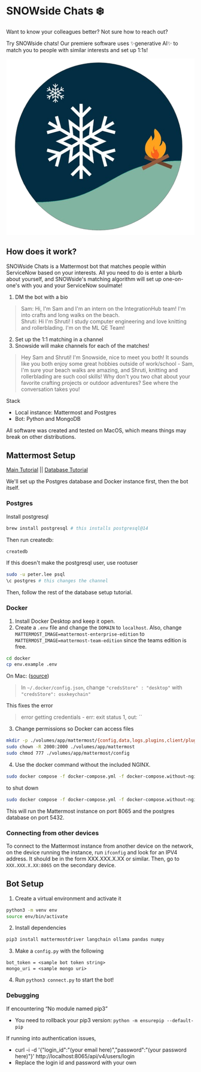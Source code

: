 # SNOWside Chats ❄️
Want to know your colleagues better? Not sure how to reach out?

Try SNOWside chats! Our premiere software uses ✨generative AI✨ to match you to people with similar interests and set up 1:1s! 

![logo](images/snowside-logo.png)

## How does it work?
SNOWside Chats is a Mattermost bot that matches people within ServiceNow based on your interests. All you need to do is enter a blurb about yourself, and SNOWside's matching algorithm will set up one-on-one's with you and your ServiceNow soulmate!
1. DM the bot with a bio
> Sam: Hi, I'm Sam and I'm an intern on the IntegrationHub team! I'm into crafts and long walks on the beach.  
> Shruti: Hi I'm Shruti! I study computer engineering and love knitting and rollerblading. I'm on the ML QE Team!
2. Set up the 1:1 matching in a channel 
3. Snowside will make channels for each of the matches!
> Hey Sam and Shruti! I'm Snowside, nice to meet you both! It sounds like you both enjoy some great hobbies outside of work/school - Sam, I'm sure your beach walks are amazing, and Shruti, knitting and rollerblading are such cool skills! Why don't you two chat about your favorite crafting projects or outdoor adventures? See where the conversation takes you!

Stack
- Local instance: Mattermost and Postgres
- Bot: Python and MongoDB

All software was created and tested on MacOS, which means things may break on other distributions.

## Mattermost Setup
[Main Tutorial](https://docs.mattermost.com/install/install-docker.html) || [Database Tutorial](https://docs.mattermost.com/install/prepare-mattermost-database.html)

We'll set up the Postgres database and Docker instance first, then the bot itself.

### Postgres  
Install postgresql 
```bash
brew install postgresql # this installs postgresql@14
```
Then run createdb:
```bash
createdb
```

If this doesn't make the postgresql user, use rootuser
```bash
sudo -u peter.lee psql
\c postgres # this changes the channel
```
Then, follow the rest of the database setup tutorial.


### Docker
1. Install Docker Desktop and keep it open.
2. Create a `.env` file and change the `DOMAIN` to `localhost`. Also, change `MATTERMOST_IMAGE=mattermost-enterprise-edition` to `MATTERMOST_IMAGE=mattermost-team-edition` since the teams edition is free.
```bash
cd docker
cp env.example .env
```

On Mac: ([source](https://stackoverflow.com/questions/76299173/getting-error-error-getting-credentials-err-exit-status-1-out-when-tr))
> In `~/.docker/config.json`, change `"credsStore" : "desktop"` with `"credsStore": osxkeychain"`

This fixes the error
> error getting credentials - err: exit status 1, out: ``


3. Change permissions so Docker can access files
```bash
mkdir -p ./volumes/app/mattermost/{config,data,logs,plugins,client/plugins,bleve-indexes}
sudo chown -R 2000:2000 ./volumes/app/mattermost
sudo chmod 777 ./volumes/app/mattermost/config
```
4. Use the docker command without the included NGINX. 
```bash
sudo docker compose -f docker-compose.yml -f docker-compose.without-nginx.yml up -d
```
to shut down
```bash
sudo docker compose -f docker-compose.yml -f docker-compose.without-nginx.yml down
```

This will run the Mattermost instance on port 8065 and the postgres database on port 5432.

### Connecting from other devices
To connect to the Mattermost instance from another device on the network, on the device running the instance, run `ifconfig` and look for an IPV4 address. It should be in the form XXX.XXX.X.XX or similar. Then, go to `XXX.XXX.X.XX:8065` on the secondary device.


## Bot Setup

1. Create a virtual environment and activate it
```bash
python3 -m venv env
source env/bin/activate
```
2. Install dependencies
```bash
pip3 install mattermostdriver langchain ollama pandas numpy
```
3. Make a `config.py` with the following
```
bot_token = <sample bot token string>
mongo_uri = <sample mongo uri>
```
4. Run `python3 connect.py` to start the bot!

### Debugging
If encountering “No module named pip3”
- You need to rollback your pip3 version: `python -m ensurepip --default-pip`

If running into authentication issues,
- curl -i -d '{"login_id":"(your email here)","password":"(your password here)"}' http://localhost:8065/api/v4/users/login
- Replace the login id and password with your own
